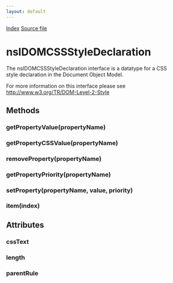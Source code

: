 ```yaml
---
layout: default
---
```

<div id='links'><a href="../index.html">Index</a>
<a href="http://dxr.mozilla.org/mozilla-central/source/dom/interfaces/css/nsIDOMCSSStyleDeclaration.idl">Source file</a>
</div>

# nsIDOMCSSStyleDeclaration #
  
The nsIDOMCSSStyleDeclaration interface is a datatype for a CSS  
style declaration in the Document Object Model.  
  
For more information on this interface please see  
http://www.w3.org/TR/DOM-Level-2-Style  
  

## Methods ##

### getPropertyValue(propertyName) ###

### getPropertyCSSValue(propertyName) ###

### removeProperty(propertyName) ###

### getPropertyPriority(propertyName) ###

### setProperty(propertyName, value, priority) ###

### item(index) ###

## Attributes ##

### cssText ###

### length ###

### parentRule ###
